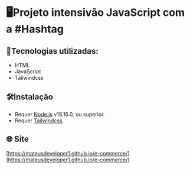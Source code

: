 # 🖥️Projeto intensivão JavaScript com a #Hashtag

## 🔗Tecnologias utilizadas:
- HTML
- JavaScript
- Tailwindcss

## 🛠️Instalação
- Requer [Node.js](https://nodejs.org/) v18.16.0, ou superior.
- Requer [Tailwindcss](https://tailwindcss.com/docs/installation).

## 🌐 Site
[https://mateusdeveloper1.github.io/e-commerce/](https://mateusdeveloper1.github.io/e-commerce/)
